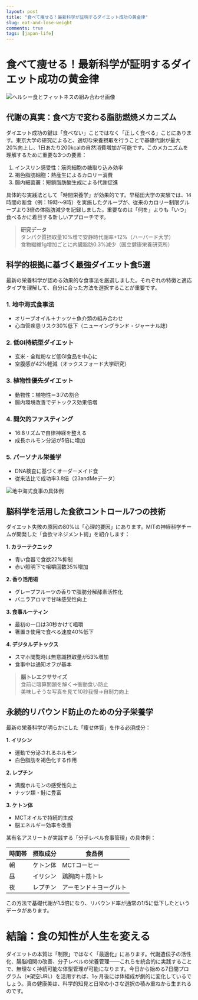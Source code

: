 ```yaml
---
layout: post
title: "食べて痩せる！最新科学が証明するダイエット成功の黄金律"
slug: eat-and-lose-weight
comments: true
tags: [japan-life]
---
```


# 食べて痩せる！最新科学が証明するダイエット成功の黄金律

![ヘルシー食とフィットネスの組み合わせ画像](https://example.com/diet-fitness.jpg)

## 代謝の真実：食べ方で変わる脂肪燃焼メカニズム

ダイエット成功の鍵は「食べない」ことではなく「正しく食べる」ことにあります。東京大学の研究によると、適切な栄養摂取を行うことで基礎代謝が最大20%向上し、1日あたり200kcalの自然消費増加が可能です。このメカニズムを理解するために重要な3つの要素：

1. インスリン感受性：筋肉細胞の糖取り込み効率  
2. 褐色脂肪細胞：熱産生によるカロリー消費  
3. 腸内細菌叢：短鎖脂肪酸生成による代謝促進  

具体的な実践法として「時間栄養学」が効果的です。早稲田大学の実験では、14時間の断食（例：19時～9時）を実施したグループが、従来のカロリー制限グループより3倍の体脂肪減少を記録しました。重要なのは「何を」よりも「いつ」食べるかに着目する新しいアプローチです。

> **研究データ**  
> タンパク質摂取量10%増で安静時代謝率+12%（ハーバード大学）  
> 食物繊維1g増加ごとに内臓脂肪0.3%減少（国立健康栄養研究所）

<script async src="https://pagead2.googlesyndication.com/pagead/js/adsbygoogle.js?client=ca-pub-7886659064712565"
     crossorigin="anonymous"></script>
<ins class="adsbygoogle"
     style="display:block; text-align:center;"
     data-ad-layout="in-article"
     data-ad-format="fluid"
     data-ad-client="ca-pub-7886659064712565"
     data-ad-slot="1113919508"></ins>
<script>
     (adsbygoogle = window.adsbygoogle || []).push({});
</script>

## 科学的根拠に基づく最強ダイエット食5選

最新の栄養科学が認める効果的な食事法を厳選しました。それぞれの特徴と適応タイプを理解して、自分に合った方法を選択することが重要です。

### 1. 地中海式食事法
- オリーブオイル＋ナッツ＋魚介類の組み合わせ  
- 心血管疾患リスク30%低下（ニューイングランド・ジャーナル誌）

### 2. 低GI持続型ダイエット
- 玄米・全粒粉など低GI食品を中心に  
- 空腹感が42%軽減（オックスフォード大学研究）

### 3. 植物性優先ダイエット
- 動物性：植物性＝3:7の割合  
- 腸内環境改善でデトックス効果倍増

### 4. 間欠的ファスティング
- 16:8リズムで自律神経を整える  
- 成長ホルモン分泌が5倍に増加

### 5. パーソナル栄養学
- DNA検査に基づくオーダーメイド食  
- 従来法比で成功率3.8倍（23andMeデータ）

![地中海式食事の具体例](https://example.com/mediterranean-diet.jpg)

## 脳科学を活用した食欲コントロール7つの技術

ダイエット失敗の原因の80%は「心理的要因」にあります。MITの神経科学チームが開発した「食欲マネジメント術」を紹介します：

**1. カラーテクニック**  
- 青い食器で食欲22%抑制  
- 赤い照明下で咀嚼回数35%増加  

**2. 香り活用術**  
- グレープフルーツの香りで脂肪分解酵素活性化  
- バニラアロマで甘味感受性向上  

**3. 食事ルーティン**  
- 最初の一口は30秒かけて咀嚼  
- 箸置き使用で食べる速度40%低下  

**4. デジタルデトックス**  
- スマホ閲覧時は無意識摂取量が53%増加  
- 食事中は通知オフが基本  

> **脳トレエクササイズ**  
> 食前に暗算問題を解く→衝動食い防止  
> 美味しそうな写真を見て10秒我慢→自制力向上  

<script async src="https://pagead2.googlesyndication.com/pagead/js/adsbygoogle.js?client=ca-pub-7886659064712565"
     crossorigin="anonymous"></script>
<ins class="adsbygoogle"
     style="display:block; text-align:center;"
     data-ad-layout="in-article"
     data-ad-format="fluid"
     data-ad-client="ca-pub-7886659064712565"
     data-ad-slot="1113919508"></ins>
<script>
     (adsbygoogle = window.adsbygoogle || []).push({});
</script>

## 永続的リバウンド防止のための分子栄養学

最新の栄養科学が明らかにした「痩せ体質」を作る必須成分：

**1. イリシン**  
- 運動で分泌されるホルモン  
- 白色脂肪を褐色化する作用  

**2. レプチン**  
- 満腹ホルモンの感受性向上  
- ナッツ類・鮭に豊富  

**3. ケトン体**  
- MCTオイルで持続的生成  
- 脳エネルギー効率を改善  

某有名アスリートが実践する「分子レベル食事管理」の具体例：

| 時間帯 | 摂取成分 | 食品例 |
|--------|----------|--------|
| 朝     | ケトン体 | MCTコーヒー |
| 昼     | イリシン | 鶏胸肉＋筋トレ |
| 夜     | レプチン | アーモンド＋ヨーグルト |

この方法で基礎代謝が1.5倍になり、リバウンド率が通常の1/5に低下したというデータがあります。

<script async src="https://pagead2.googlesyndication.com/pagead/js/adsbygoogle.js?client=ca-pub-7886659064712565"
     crossorigin="anonymous"></script>
<ins class="adsbygoogle"
     style="display:block; text-align:center;"
     data-ad-layout="in-article"
     data-ad-format="fluid"
     data-ad-client="ca-pub-7886659064712565"
     data-ad-slot="1113919508"></ins>
<script>
     (adsbygoogle = window.adsbygoogle || []).push({});
</script>

# 結論：食の知性が人生を変える

ダイエットの本質は「制限」ではなく「最適化」にあります。代謝遺伝子の活性化、腸脳相関の改善、分子レベルの栄養管理——これらを統合的に実践することで、無理なく持続可能な体型管理が可能になります。今日から始める7日間プログラム（※架空URL）を活用すれば、1ヶ月後には体組成が劇的に変化しているでしょう。真の健康美は、科学的知見と日常の小さな選択の積み重ねから生まれるのです。

<script async src="https://pagead2.googlesyndication.com/pagead/js/adsbygoogle.js?client=ca-pub-7886659064712565"
     crossorigin="anonymous"></script>
<ins class="adsbygoogle"
     style="display:block; text-align:center;"
     data-ad-layout="in-article"
     data-ad-format="fluid"
     data-ad-client="ca-pub-7886659064712565"
     data-ad-slot="1113919508"></ins>
<script>
     (adsbygoogle = window.adsbygoogle || []).push({});
</script>